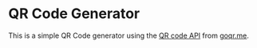 # QR Code Generator

This is a simple QR Code generator using the [QR code API](https://goqr.me/api/) from [goqr.me](https://goqr.me/).
